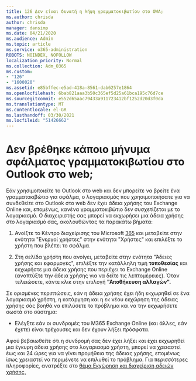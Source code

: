 ```yaml
---
title: 126 Δεν είναι δυνατή η λήψη γραμματοκιβωτίου στο OWA;
ms.author: chrisda
author: chrisda
manager: dansimp
ms.date: 04/21/2020
ms.audience: Admin
ms.topic: article
ms.service: o365-administration
ROBOTS: NOINDEX, NOFOLLOW
localization_priority: Normal
ms.collection: Adm_O365
ms.custom:
- "126"
- "1600020"
ms.assetid: e85bffec-e5ad-418a-8561-dab6257e1864
ms.openlocfilehash: 6bab821aaa3b50c365ef5d25a61bca195c76d7ce
ms.sourcegitcommit: e552d65aac79433a911723412bf1252d20d3f0da
ms.translationtype: MT
ms.contentlocale: el-GR
ms.lasthandoff: 03/30/2021
ms.locfileid: "51426662"
---
```

# <a name="getting-a-mailbox-not-found-error-in-outlook-on-the-web"></a>Δεν βρέθηκε κάποιο μήνυμα σφάλματος γραμματοκιβωτίου στο Outlook στο web;

Εάν χρησιμοποιείτε το Outlook στο web και  δεν μπορείτε να βρείτε ένα γραμματοκιβώτιο για σφάλμα, ο λογαριασμός που χρησιμοποιήσατε για να συνδεθείτε στο Outlook στο web δεν έχει άδεια χρήσης του Exchange Online και, επομένως, κανένα γραμματοκιβώτιο δεν συσχετίζεται με το λογαριασμό. Ο διαχειριστής σας μπορεί να εκχωρήσει μια άδεια χρήσης στο λογαριασμό σας, ακολουθώντας τα παρακάτω βήματα:

1. Ανοίξτε το Κέντρο διαχείρισης του Microsoft  [365](https://portal.office.com/adminportal/home#/homepage) και μεταβείτε στην ενότητα "Ενεργοί χρήστες" στην ενότητα "Χρήστες" και επιλέξτε το χρήστη που βλέπει το σφάλμα. 

2. Στη σελίδα χρήστη που ανοίγει,  μεταβείτε στην ενότητα "Άδειες χρήσης και εφαρμογές", επιλέξτε την κατάλληλη τιμή **τοποθεσίας** και εκχωρήστε μια άδεια χρήσης που περιέχει το Exchange Online (αναπτύξτε την άδεια χρήσης για να δείτε τις λεπτομέρειες). Όταν τελειώσετε, κάντε κλικ στην επιλογή **"Αποθήκευση αλλαγών".**

Σε ορισμένες περιπτώσεις, εάν η άδεια χρήσης έχει ήδη εκχωρηθεί σε ένα λογαριασμό χρήστη, η κατάργηση και η εκ νέου εκχώρηση της άδειας χρήσης σάς βοηθά να επιλύσετε το πρόβλημα και να την εκχωρήσετε σωστά στο σύστημα: 

- Ελέγξτε εάν οι συνδρομές του M365 Exchange Online (και άλλες, εάν έχετε) είναι τρέχουσες και δεν έχουν λήξει πρόσφατα.

Αφού βεβαιωθείτε ότι η συνδρομή σας δεν έχει λήξει και έχει εκχωρηθεί μια έγκυρη άδεια χρήσης στο λογαριασμό χρήστη, μπορεί να χρειαστεί έως και 24 ώρες για να γίνει προμήθεια της άδειας χρήσης, επομένως ίσως χρειαστεί να περιμένετε να επιλυθεί το πρόβλημα. Για περισσότερες πληροφορίες, ανατρέξτε στο [θέμα Εκχώρηση και διαχείριση αδειών χρήσης.](https://docs.microsoft.com/deployoffice/overview-licensing-activation-microsoft-365-apps#assign-and-manage-licenses)